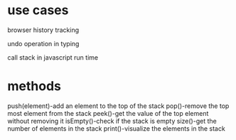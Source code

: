 # use cases

browser history tracking 

undo operation in typing

call stack in javascript run time


# methods


push(element)-add an element to the top of the stack
pop()-remove the top most element from the stack
peek()-get the value of the top element without removing it
isEmpty()-check if the stack is empty
size()-get the number of elements in the stack
print()-visualize the elements in the stack